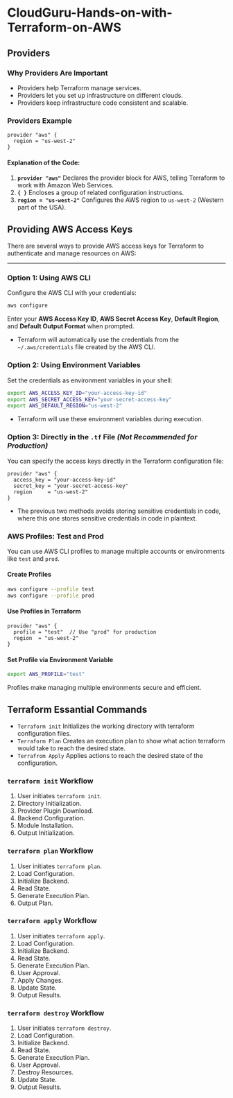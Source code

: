 # CloudGuru-Hands-on-with-Terraform-on-AWS

## Providers

### **Why Providers Are Important**

- Providers help Terraform manage services.  
- Providers let you set up infrastructure on different clouds.  
- Providers keep infrastructure code consistent and scalable.

### Providers Example

```hcl
provider "aws" {
  region = "us-west-2"
}
```

#### Explanation of the Code:
1. **`provider "aws"`**  Declares the provider block for AWS, telling Terraform to work with Amazon Web Services.
2. **`{ }`**  Encloses a group of related configuration instructions.
3. **`region = "us-west-2"`**  Configures the AWS region to `us-west-2` (Western part of the USA).

## **Providing AWS Access Keys**

There are several ways to provide AWS access keys for Terraform to authenticate and manage resources on AWS:

---

### **Option 1: Using AWS CLI**
Configure the AWS CLI with your credentials:
   ```bash
   aws configure
   ```
Enter your **AWS Access Key ID**, **AWS Secret Access Key**, **Default Region**, and **Default Output Format** when prompted.

- Terraform will automatically use the credentials from the `~/.aws/credentials` file created by the AWS CLI.


### **Option 2: Using Environment Variables**
Set the credentials as environment variables in your shell:

```bash
export AWS_ACCESS_KEY_ID="your-access-key-id"
export AWS_SECRET_ACCESS_KEY="your-secret-access-key"
export AWS_DEFAULT_REGION="us-west-2"
```

- Terraform will use these environment variables during execution.


### **Option 3: Directly in the `.tf` File** *(Not Recommended for Production)*
You can specify the access keys directly in the Terraform configuration file:

```hcl
provider "aws" {
  access_key = "your-access-key-id"
  secret_key = "your-secret-access-key"
  region     = "us-west-2"
}
```
- The previous two methods avoids storing sensitive credentials in code, where this one stores sensitive credentials in code in plaintext.


### **AWS Profiles: Test and Prod**

You can use AWS CLI profiles to manage multiple accounts or environments like `test` and `prod`.

#### **Create Profiles**
```bash
aws configure --profile test
aws configure --profile prod
```

#### **Use Profiles in Terraform**
```hcl
provider "aws" {
  profile = "test"  // Use "prod" for production
  region  = "us-west-2"
}
```

#### **Set Profile via Environment Variable**
```bash
export AWS_PROFILE="test"
```

Profiles make managing multiple environments secure and efficient.

## Terraform Essantial Commands

- `Terraform init` Initializes the working directory with terraform configuration files.
- `Terraform Plan` Creates an execution plan to show what action terraform would take to reach the desired state.
- `Terrafrom Apply` Applies actions to reach the desired state of the configuration.


### `terraform init` Workflow

1. User initiates `terraform init`.
2. Directory Initialization.
3. Provider Plugin Download.
4. Backend Configuration.
5. Module Installation.
6. Output Initialization.


### `terraform plan` Workflow

1. User initiates `terraform plan`.
2. Load Configuration.
3. Initialize Backend.
4. Read State.
5. Generate Execution Plan.
6. Output Plan.


### `terraform apply` Workflow

1. User initiates `terraform apply`.
2. Load Configuration.
3. Initialize Backend.
4. Read State.
5. Generate Execution Plan.
6. User Approval.
7. Apply Changes.
8. Update State.
9. Output Results.


### `terraform destroy` Workflow

1. User initiates `terraform destroy`.
2. Load Configuration.
3. Initialize Backend.
4. Read State.
5. Generate Execution Plan.
6. User Approval.
7. Destroy Resources.
8. Update State.
9. Output Results.